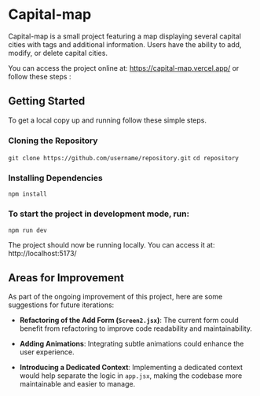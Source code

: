 # Capital-map
Capital-map is a small project featuring a map displaying several capital cities with tags and additional information. Users have the ability to add, modify, or delete capital cities.

You can access the project online at: https://capital-map.vercel.app/
or follow these steps :

## Getting Started
To get a local copy up and running follow these simple steps.

### Cloning the Repository

`git clone https://github.com/username/repository.git`
`cd repository `

### Installing Dependencies
`npm install`

### To start the project in development mode, run:
`npm run dev `

The project should now be running locally. You can access it at: http://localhost:5173/

## Areas for Improvement

As part of the ongoing improvement of this project, here are some suggestions for future iterations:

- **Refactoring of the Add Form (`Screen2.jsx`)**: The current form could benefit from refactoring to improve code readability and maintainability.
- **Adding Animations**: Integrating subtle animations could enhance the user experience.

- **Introducing a Dedicated Context**: Implementing a dedicated context would help separate the logic in `app.jsx`, making the codebase more maintainable and easier to manage.
